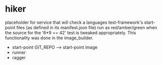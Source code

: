 # hiker

placeholder for service that will check a languages test-framework's
start-point files (as defined in its manifest.json file) run as red/amber/green
when the source for the '6*9 == 42' test is tweaked appropriately.
This functionality was done in the image_builder.

- start-point GIT_REPO --> start-point image
- runner
- ragger
